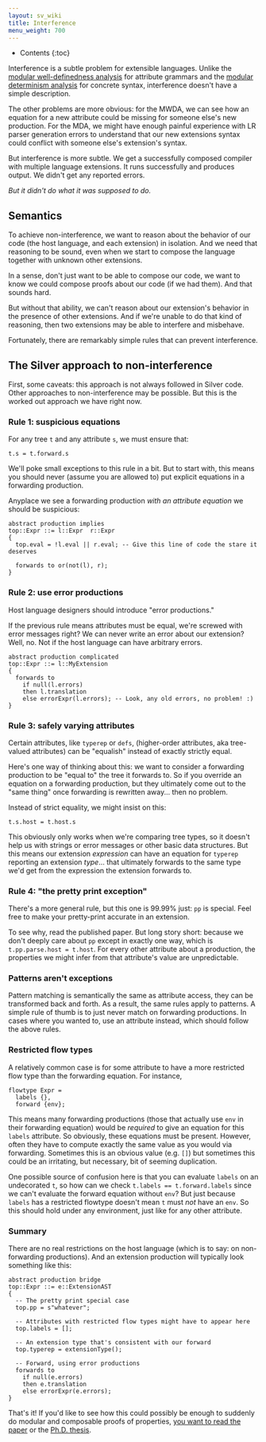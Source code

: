 ```yaml
---
layout: sv_wiki
title: Interference
menu_weight: 700
---
```


* Contents
{:toc}


Interference is a subtle problem for extensible languages.
Unlike the [modular well-definedness analysis](/silver/concepts/modular-well-definedness/) for attribute grammars and the [modular determinism analysis](/silver/concepts/determinism/) for concrete syntax, interference doesn't have a simple description.


The other problems are more obvious: for the MWDA, we can see how an equation for a new attribute could be missing for someone else's new production.
For the MDA, we might have enough painful experience with LR parser generation errors to understand that our new extensions syntax could conflict with someone else's extension's syntax.


But interference is more subtle.
We get a successfully composed compiler with multiple language extensions.
It runs successfully and produces output.
We didn't get any reported errors.


_But it didn't do what it was supposed to do._


## Semantics


To achieve non-interference, we want to reason about the behavior of our code (the host language, and each extension) in isolation.
And we need that reasoning to be sound, even when we start to compose the language together with unknown other extensions.


In a sense, don't just want to be able to compose our code, we want to know we could compose proofs about our code (if we had them).
And that sounds hard.


But without that ability, we can't reason about our extension's behavior in the presence of other extensions.
And if we're unable to do that kind of reasoning, then two extensions may be able to interfere and misbehave.


Fortunately, there are remarkably simple rules that can prevent interference.


## The Silver approach to non-interference


First, some caveats: this approach is not always followed in Silver code.
Other approaches to non-interference may be possible.
But this is the worked out approach we have right now.


### Rule 1: suspicious equations


For any tree `t` and any attribute `s`, we must ensure that:

```
t.s = t.forward.s
```


We'll poke small exceptions to this rule in a bit.
But to start with, this means you should never (assume you are allowed to) put explicit equations in a forwarding production.


Anyplace we see a forwarding production _with an attribute equation_ we should be suspicious:


```
abstract production implies
top::Expr ::= l::Expr  r::Expr
{
  top.eval = !l.eval || r.eval; -- Give this line of code the stare it deserves
  
  forwards to or(not(l), r);
}
```


### Rule 2: use error productions


Host language designers should introduce "error productions."


If the previous rule means attributes must be equal, we're screwed with error messages right?
We can never write an error about our extension?
Well, no.
Not if the host language can have arbitrary errors.

```
abstract production complicated
top::Expr ::= l::MyExtension
{
  forwards to
    if null(l.errors)
    then l.translation
    else errorExpr(l.errors); -- Look, any old errors, no problem! :)
}
```


### Rule 3: safely varying attributes


Certain attributes, like `typerep` or `defs`, (higher-order attributes, aka tree-valued attributes) can be "equalish" instead of exactly strictly equal.


Here's one way of thinking about this: we want to consider a forwarding production to be "equal to" the tree it forwards to.
So if you override an equation on a forwarding production, but they ultimately come out to the "same thing" once forwarding is rewritten away... then no problem.


Instead of strict equality, we might insist on this:

```
t.s.host = t.host.s
```


This obviously only works when we're comparing tree types, so it doesn't help us with strings or error messages or other basic data structures.
But this means our extension _expression_ can have an equation for `typerep` reporting an extension _type_... that ultimately forwards to the same type we'd get from the expression the extension forwards to.


### Rule 4: "the pretty print exception"


There's a more general rule, but this one is 99.99% just: `pp` is special.
Feel free to make your pretty-print accurate in an extension.


To see why, read the published paper.
But long story short: because we don't deeply care about `pp` except in exactly one way, which is `t.pp.parse.host = t.host`.
For every other attribute about a production, the properties we might infer from that attribute's value are unpredictable.


### Patterns aren't exceptions


Pattern matching is semantically the same as attribute access, they can be transformed back and forth.
As a result, the same rules apply to patterns.
A simple rule of thumb is to just never match on forwarding productions.
In cases where you wanted to, use an attribute instead, which should follow the above rules.


### Restricted flow types


A relatively common case is for some attribute to have a more restricted flow type than the forwarding equation.
For instance,

```
flowtype Expr =
  labels {},
  forward {env};
```

This means many forwarding productions (those that actually use `env` in their forwarding equation) would be _required_ to give an equation for this `labels` attribute.
So obviously, these equations must be present.
However, often they have to compute exactly the same value as you would via forwarding.
Sometimes this is an obvious value (e.g. `[]`) but sometimes this could be an irritating, but necessary, bit of seeming duplication.


One possible source of confusion here is that you can evaluate `labels` on an undecorated `t`, so how can we check `t.labels == t.forward.labels` since we can't evaluate the forward equation without `env`?
But just because `labels` has a restricted flowtype doesn't mean `t` must _not_ have an `env`.
So this should hold under any environment, just like for any other attribute.


### Summary


There are no real restrictions on the host language (which is to say: on non-forwarding productions).
And an extension production will typically look something like this:

```
abstract production bridge
top::Expr ::= e::ExtensionAST
{
  -- The pretty print special case
  top.pp = s"whatever";
  
  -- Attributes with restricted flow types might have to appear here
  top.labels = [];
  
  -- An extension type that's consistent with our forward
  top.typerep = extensionType();
  
  -- Forward, using error productions
  forwards to
    if null(e.errors)
    then e.translation
    else errorExpr(e.errors);
}
```


That's it!
If you'd like to see how this could possibly be enough to suddenly do modular and composable proofs of properties, [you want to read the paper](https://www-users.cs.umn.edu/~evw/pubs/kaminski17sle/index.html) or the [Ph.D. thesis](https://www-users.cs.umn.edu/~kami0054/papers/kaminski-phd.pdf).


